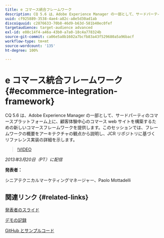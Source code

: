 ```yaml
---
title: e コマース統合フレームワーク
description: CQ 5.6 は、Adobe Experience Manager の一部として、サードパーティのコマースプラットフォーム上に、顧客体験中心のコマース web サイトを構築するための新しいコマースフレームワークを提供します。このセッションでは、フレームワークの概要をアーキテクチャの観点から説明し、JCR リポジトリに基づくリファレンス実装の詳細を示します。
uuid: cf925889-3538-4ae4-a82c-a8e5d30ad1ab
discoiquuid: c2876633-70b8-46d9-b63d-581b40ec0fef
targetaudience: target-audience advanced
exl-id: e08c14f4-a46a-43b0-a7a0-18c4a778324b
source-git-commit: ca06e5a8b1602a7bcfb83a43f529680a5a96bacf
workflow-type: tm+mt
source-wordcount: '135'
ht-degree: 100%

---
```


# e コマース統合フレームワーク {#ecommerce-integration-framework}

CQ 5.6 は、Adobe Experience Manager の一部として、サードパーティのコマースプラットフォーム上に、顧客体験中心のコマース web サイトを構築するための新しいコマースフレームワークを提供します。このセッションでは、フレームワークの概要をアーキテクチャの観点から説明し、JCR リポジトリに基づくリファレンス実装の詳細を示します。

>[!VIDEO](https://video.tv.adobe.com/v/19577/?quality=9)

*2013年3月20日（PT）に配信*

**発表者：**

シニアテクニカルマーケティングマネージャー、Paolo Mottadelli

## 関連リンク {#related-links}

[発表者のスライド](https://www.slideshare.net/paolomoz/aem-cq-ecommerce-framework)

[デモの記録](https://vimeo.com/62251523)

[GitHub とサンプルコード](https://github.com/paolomoz/cq-commerce-impl-sample)

